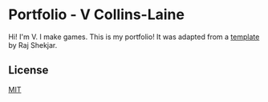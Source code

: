 # Portfolio - V Collins-Laine

Hi! I'm V. I make games. This is my portfolio! It was adapted from a [template](https://github.com/rajshekhar26/cleanfolio-minimal) by Raj Shekjar.


## License

[MIT](https://choosealicense.com/licenses/mit/)

